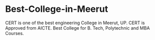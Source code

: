 # Best-College-in-Meerut
CERT is one of the best engineering College in Meerut, UP. CERT is Approved from AICTE. Best College for B. Tech, Polytechnic and MBA Courses.
